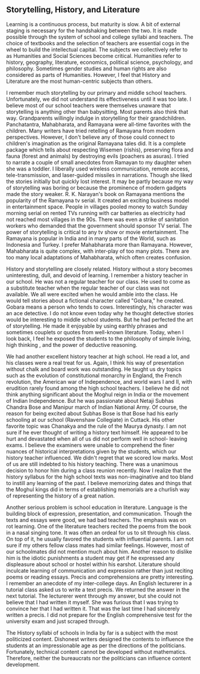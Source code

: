 ## Storytelling, History, and Literature

Learning is a continuous process, but maturity is slow. A bit of external staging is necessary for the handshaking between the two. 
It is made possible through the system of school and college syllabi and teachers. The choice of textbooks and the selection of 
teachers are essential cogs in the wheel to build the intellectual capital. The subjects we collectively
refer to as Humanities and Social Sciences become critical. Humanities refer to history, geography, literature, 
economics, political science, psychology, and philosophy. Sometimes gender studies and human rights are also considered as
parts of Humanities. However, I feel that History and Literature are the most human-centric subjects than others. 

I remember much storytelling by our primary and middle school teachers. Unfortunately, we did not understand its effectiveness
until it was too late. I believe most of our school teachers were themselves unaware that storytelling is anything
other than babysitting. Most parents also think that way. Grandparents willingly indulge in storytelling for their grandchildren. 
Panchatantra, Mahabharata, and Ramayana were all-time 
favorites with the children. Many writers have tried retelling of Ramayana from modern perspectives. However, I don't believe any of those
could connect to children's imagination as the original Ramayana tales did. It is a complete package which tells about respecting Wisemen (rishis),
preserving flora and fauna (forest and animals) by destroying evils (poachers as asuras). I tried to narrate a couple of small anecdotes
from Ramayan to my daughter when she was a toddler. I liberally used wireless communication, remote access, tele-transmission, and laser-guided missiles in narrations. Though she liked the stories initially but quickly lost interest. It may be partly because my way of
storytelling was boring or because the prominence of modern gadgets made the story weaker. R. K. Narayan's book on Ramayana mentions the 
popularity of the Ramayana tv serial. It created an exciting business model in entertainment space. People in villages pooled money to watch 
Sunday morning serial on rented TVs running with car batteries as electricity had not reached most villages in the 90s. There was even a 
strike of sanitation workers who demanded that the government should sponsor TV serial. The power of storytelling is critical to any 
tv show or movie entertainment. The Ramayana is popular in India and in many parts of the World, such as Indonesia and Turkey.
I prefer Mahabharata more than Ramayana. However, Mahabharata is quite complex, with inter-play of too many plots. There are
too many local adaptations of Mahabharata, which often creates confusion.    

History and storytelling are closely related. History without a story becomes uninteresting, dull, and devoid of learning. I remember
a history teacher in our school. He was not a regular teacher for our class. He used to come as a substitute teacher when the regular
teacher of our class was not available. We all were excited when he would amble into the class. He would tell stories about a 
fictional character called "Gobara," he created. Gobara means a person who tends to cows. Interestingly, his character 
was an ace detective. I do not know even today why he thought detective stories would be interesting to middle school students. 
But he had perfected the art of storytelling. He made it enjoyable by using earthly phrases and sometimes couplets or quotes from 
well-known literature. Today, when I look back, I feel he exposed the students to the philosophy of simple living, high thinking
, and the power of deductive reasoning. 

We had another excellent history teacher at high school. He read a lot, and his classes were a real treat for us. Again, I think his
way of presentation without chalk and board work was outstanding. He taught us dry topics such as the evolution of constitutional
monarchy in England, the French revolution, the American war of Independence, and world wars I and II, with erudition rarely found among the high school
teachers. I believe he did not think anything significant about the Moghul reign in India or the movement of Indian Independence. 
But he was passionate about Netaji Subhas Chandra Bose and Manipur march of Indian National Army. Of course, the reason for being 
excited about Subhas Bose is that Bose had his early schooling at our school (Ravenshaw Collegiate) in Cuttack. 
His other favorite topic was Chanakya and the rule of the Maurya dynasty. I am not sure if he 
ever thought of writing a history text himself. He appeared to be hurt and devastated when all of us did not perform well in school-
leaving exams.
I believe the examiners were unable to comprehend the finer nuances of historical interpretations given by the students, which
our history teacher influenced. We didn't regret that we scored low marks. Most of us
are still indebted to his history teaching. There was a unanimous decision to honor him during a class reunion recently. 
Now I realize that the history syllabus for the high school texts was non-imaginative and too bland to instill any
learning of the past. I believe memorizing dates and things that the Moghul kings did in terms of establishing memorials are a 
churlish way of representing the history of a great nation.

Another serious problem is school education in literature. Language is the building block of expression, presentation, and
communication. Though the texts and essays were good, we had bad teachers. The emphasis was on rot learning. One of the 
literature teachers recited the poems from the book in a nasal singing tone. It was often an ordeal for us to sit through
his class. On top of it, he usually favored the students with influential parents. I am not sure if my others fellow 
class mates had similar feelings. However, most of our schoolmates did not mention much about him. Another reason to dislike
him is the idiotic punishments a student may get if he expressed any displeasure about school or hostel within his earshot. 
Literature should inculcate learning of communication and expression rather than just reciting poems 
or reading essays. Precis and comprehensions are pretty interesting. I remember an anecdote of my inter-college days. An English 
lecturerer in a tutorial class asked us to write a text precis. We returned the answer in the next
tutorial. The lecturerer went through my answer, but she could not believe that I had written it myself. She was
furious that I was trying to convince her that I had written it. That was the last time I had sincerely written a precis. 
I did not prepare for the English comprehensive test for the university exam and just scraped through.

The History syllabi of schools in India by far is a subject with the most politicized content. Dishonest writers designed the 
contents to influence the students at an impressionable age as per the directions of the politicians. Fortunately, technical content 
cannot be developed without mathematics. Therefore, neither the bureaucrats nor the politicians can influence content development.




